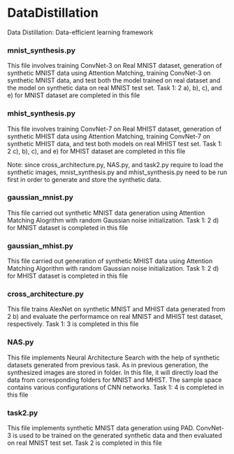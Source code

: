 # DataDistillation
Data Distillation: Data-efficient learning framework


### mnist_synthesis.py
This file involves training ConvNet-3 on Real MNIST dataset, generation of synthetic MNIST data using Attention Matching, training ConvNet-3 on synthetic MNIST data, and test both the model trained on real dataset and the model on synthetic data on real MNIST test set. 
Task 1: 2 a), b), c), and e) for MNIST dataset are completed in this file

### mhist_synthesis.py
This file involves training ConvNet-7 on Real MHIST dataset, generation of synthetic MHIST data using Attention Matching, training ConvNet-7 on synthetic MHIST data, and test both models on real MHIST test set.
Task 1: 2 c), b), c), and e) for MHIST dataset are completed in this file

Note: since cross_architecture.py, NAS.py, and task2.py require to load the synthetic images, mnist_synthesis.py and mhist_synthesis.py need to be run first in order to generate and store the synthetic data. 

### gaussian_mnist.py
This file carried out synthetic MNIST data generation using Attention Matching Alogrithm with random Gaussian noise initialization.
Task 1: 2 d) for MNIST dataset is completed in this file

### gaussian_mhist.py
This file carried out generation of synthetic MHIST data using Attention Matching Algorithm with random Gaussian noise initialization. 
Task 1: 2 d) for MHIST dataset is completed in this file

### cross_architecture.py
This file trains AlexNet on synthetic MNIST and MHIST data generated from 2 b) and evaluate the performamce on real MNIST and MHIST test dataset, respectively.
Task 1: 3 is completed in this file

### NAS.py
This file implements Neural Architecture Search with the help of synthetic datasets generated from previous task. As in previous generation, the synthesized images are stored in folder. In this file, it will directly load the data from corresponding folders for MNIST and MHIST. The sample space contains various configurations of CNN networks. 
Task 1: 4 is completed in this file

### task2.py
This file implements synthetic MNIST data generation using PAD. ConvNet-3 is used to be trained on the generated synthetic data and then evaluated on real MNIST test set. 
Task 2 is completed in this file
